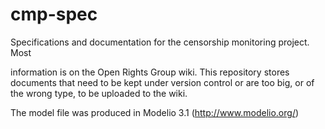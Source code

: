 cmp-spec
========

Specifications and documentation for the censorship monitoring project.  Most

information is on the Open Rights Group wiki. This repository stores documents
that need to be kept under version control or are too big, or of the wrong
type, to be uploaded to the wiki.

The model file was produced in Modelio 3.1 (http://www.modelio.org/)

